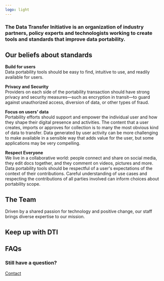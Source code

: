 ```yaml
---
logo: light
---
```


### The Data Transfer Initiative is an organization of industry partners, policy experts and technologists working to create tools and standards that improve data portability.

## Our beliefs about standards

**Build for users**
<br/>
Data portability tools should be easy to find, intuitive to use, and readily available for users.

**Privacy and Security**
<br/>
Providers on each side of the portability transaction should have strong privacy and security measures—such as encryption in transit—to guard against unauthorized access, diversion of data, or other types of fraud.

**Focus on users' data**
<br/>
Portability efforts should support and empower the individual user and how they shape their digital presence and activities. The content that a user creates, imports or approves for collection is to many the most obvious kind of data to transfer.  Data generated by user activity can be more challenging to make available in a sensible way that adds value for the user, but some applications may be very compelling.

**Respect Everyone**
<br/>
We live in a collaborative world: people connect and share on social media, they edit docs together, and they comment on videos, pictures and more. Data portability tools should be respectful of a user's expectations of the context of their contributions.   Careful understanding of use cases and respecting the contributions of all parties involved can inform choices about portability scope.

## The Team

Driven by a shared passion for technology and positive change, our staff brings diverse expertise to our mission.

## Keep up with DTI

## FAQs

### Still have a question?


<a class="button button-primary" href="/contact">
  Contact
</a>
